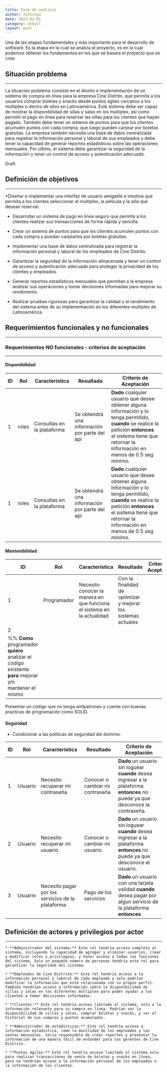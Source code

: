 ```yaml
---
title: Fase de análisis
author: Juferoga
date: 2023-02-01
category: Jekyll
layout: post
---
```


Una de las etapas fundamentales y más importante para el desarrollo de software. Es la etapa en la cual se analiza el proyecto, es en la cual podemos obtener los fundamentos en los que se basara el proyecto que se cree.


## Situación problema
--- 

La situación problema consiste en el diseño e implementación de un sistema de compra en línea para la empresa Cine Distrito, que permita a los usuarios comprar boletas y snacks desde puntos ágiles cercanos a los multiplex o dentro de ellos en Latinoamérica. Este sistema debe ser capaz de mostrar la disponibilidad de sillas y salas en los multiplex, así como permitir el pago en línea para reservar las sillas para los clientes que hayan pagado. También debe tener un sistema de puntos para que los clientes acumulen puntos con cada compra, que luego pueden canjear por boletas gratuitas. La empresa también necesita una base de datos centralizada para registrar la información personal y laboral de sus empleados y debe tener la capacidad de generar reportes estadísticos sobre las operaciones mensuales. Por último, el sistema debe garantizar la seguridad de la información y tener un control de acceso y autenticación adecuado.

<!-- ## Problemáticas empresariales
--- 

Draft
## Métodos de recolección de la información
--- 
-->

Draft

## Definición de objetivos
--- 

*Diseñar e implementar una interfaz de usuario amigable e intuitiva que permita a los clientes seleccionar el multiplex, la película y la silla que desean reservar.

*  Desarrollar un sistema de pago en línea seguro que permita a los clientes realizar sus transacciones de forma rápida y sencilla.

*  Crear un sistema de puntos para que los clientes acumulen puntos con cada compra y puedan canjearlos por boletas gratuitas.

*  Implementar una base de datos centralizada para registrar la información personal y laboral de los empleados de Cine Distrito.

*  Garantizar la seguridad de la información almacenada y tener un control de acceso y autenticación adecuado para proteger la privacidad de los clientes y empleados.

*  Generar reportes estadísticos mensuales que permitan a la empresa analizar sus operaciones y tomar decisiones informadas para mejorar su rendimiento.

*  Realizar pruebas rigurosas para garantizar la calidad y el rendimiento del sistema antes de su implementación en los diferentes multiplex de Latinoamérica.


## Requerimientos funcionales y no funcionales
--- 



### Requerimientos NO funcionales - criterios de aceptación
---

#### Disponibilidad

| ID     | Rol     | Característica | Resultado | Criterio de Aceptación |
|:------ | :------:  | -------------- | --------  | ---------------------- |
| 1      | roles   | Consultas en la plataforma  | Se obtendrá una información por parte del api  | **Dado** cualquier usuario que desee obtener alguna información y lo tenga permitido, **cuando** se realice la petición **entonces** el sistema tiene que retornar la información en menos de 0.5 seg mínimo. |
| 1      | roles   | Consultas en la plataforma  | Se obtendrá una información por parte del api  | **Dado** cualquier usuario que desee obtener alguna información y lo tenga permitido, **cuando** se realice la petición **entonces** el sistema tiene que retornar la información en menos de 0.5 seg mínimo. |
#### Mantenibilidad
| ID | Rol | Característica | Resultado | Criterio de Aceptación |
| -- | --- | -------------- | --------- | ---------------------- |
| 1 | Programador | Necesito conocer la manera en que funciona el sistema en la actualidad | Con la finalidad de optimizar y mejorar los sistemas actuales |  |  |  |
| 2 | 
%% **Como** programador **quiero** analizar el código existente **para** mejorar y/o mantener el mismo |  |  |  |
Presentar un código que no tenga antipatrones y cuente con buenas practicas de programación como SOLID.
#### Seguridad
- Condicionar a las políticas de seguridad del dominio.

| ID     | Rol     | Característica                   | Resultado | Criterio de Aceptación |
| ------ | ------  | ----                             | ------    | ------                 |
| 1      | Usuario | Necesito recuperar mi contraseña | Conocer o cambiar mi contraseña | **Dado** un usuario sin loguear **cuando** desea ingresar a la plataforma **entonces** no puede ya que desconoce la contraseña.  |
| 2      | Usuario | Necesito recuperar mi usuario | Conocer o cambiar mi usuario | **Dado** un usuario sin loguear **cuando** desea ingresar a la plataforma **entonces** no puede ya que desconoce el usuario.
| 3      | Usuario | Necesito pagar por los servicios de la plataforma| Pago de los servicios | **Dado** un usuario con una tarjeta validad **cuando** desea pagar por algun servicio de la plataforma **entonces**  


## Definición de actores y privilegios por actor
--- 

    * **Administrador del sistema:** Este rol tendría acceso completo al sistema, incluyendo la capacidad de agregar y eliminar usuarios, crear y modificar roles y privilegios, y tener acceso a todas las funciones del sistema. Solo un pequeño número de personas tendría este rol para garantizar la seguridad del sistema.

    * **Empleados de Cine Distrito:** Este rol tendría acceso a la información personal y laboral de cada empleado y solo podrían modificar la información que esté relacionada con su propio perfil. También tendrían acceso a información sobre la disponibilidad de sillas y salas en los diferentes multiplex para poder ayudar a los clientes a tomar decisiones informadas.

    * **Clientes:** Este rol tendría acceso limitado al sistema, solo a la información relevante para su compra en línea. Podrían ver la disponibilidad de sillas y salas, comprar boletas y snacks, y ver el historial de sus compras y puntos acumulados.

    * **Administrador de estadísticas:** Este rol tendría acceso a información estadística, como la movilidad de los empleados y las ventas mensuales. Sería responsable de crear reportes y presentar la información de una manera fácil de entender para los gerentes de Cine Distrito.

    * **Puntos ágiles:** Este rol tendría acceso limitado al sistema solo para realizar transacciones de venta de boletas y snacks en línea, pero no tendrían acceso a la información personal de los empleados o la información de los clientes.